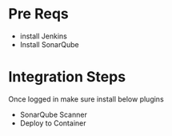 # Pre Reqs
* install Jenkins
* Install SonarQube

# Integration Steps
Once logged in make sure install below plugins
* SonarQube Scanner
* Deploy to Container
